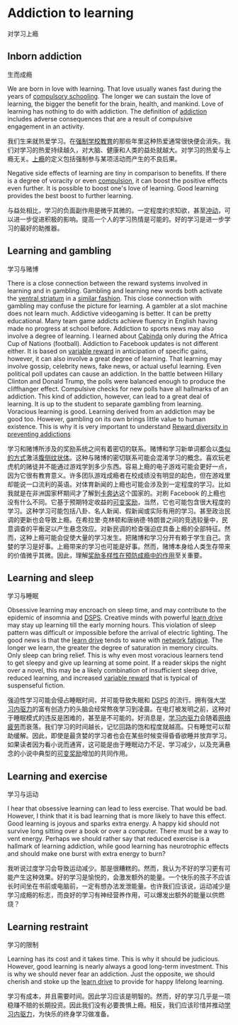 # Addiction to learning

对学习上瘾

## Inborn addiction

生而成瘾

We are born in love with learning. That love usually wanes fast during the years of [compulsory schooling](https://supermemo.guru/wiki/Compulsory_schooling). The longer we can sustain the love of learning, the bigger the benefit for the brain, health, and mankind. Love of learning has nothing to do with addiction. The definition of [addiction](https://en.wikipedia.org/wiki/Addiction) includes adverse consequences that are a result of compulsive engagement in an activity.

我们生来就热爱学习。在[强制学校教育](https://supermemo.guru/wiki/Compulsory_schooling)的那些年里这种热爱通常很快便会消失。我们对学习的热爱持续越久，对大脑、健康和人类的益处就越大。对学习的热爱与上瘾无关。[上瘾](https://en.wikipedia.org/wiki/Addiction)的定义包括强制参与某项活动而产生的不良后果。

Negative side effects of learning are tiny in comparison to benefits. If there is a degree of voracity or even [compulsion](https://supermemo.guru/wiki/Rage_to_master), it can boost the positive effects even further. It is possible to boost one's love of learning. Good learning provides the best boost to further learning.

与益处相比，学习的负面副作用是微乎其微的。一定程度的求知欲，甚至[冲动](https://supermemo.guru/wiki/Rage_to_master)，可以进一步促进积极的影响。提高一个人的学习热情是可能的。好的学习是进一步学习的最好的助推器。

## Learning and gambling

学习与赌博

There is a close connection between the reward systems involved in learning and in gambling. Gambling and learning new words both activate the [ventral striatum](https://en.wikipedia.org/wiki/Striatum) in a [similar fashion](http://www.cell.com/current-biology/fulltext/S0960-9822(14)01207-X). This close connection with gambling may confuse the picture for learning. A gambler at a slot machine does not learn much. Addictive videogaming is better. It can be pretty educational. Many team game addicts achieve fluency in English having made no progress at school before. Addiction to sports news may also involve a degree of learning. I learned about [Cabinda](http://en.wikipedia.org/wiki/Republic_of_Cabinda) only during the Africa Cup of Nations (football). Addiction to Facebook updates is not different either. It is based on [variable reward](https://supermemo.guru/wiki/Variable_reward) in anticipation of specific gains, however, it can also involve a great degree of learning. That learning may involve gossip, celebrity news, fake news, or actual useful learning. Even political poll updates can cause an addiction. In the battle between Hillary Clinton and Donald Trump, the polls were balanced enough to produce the cliffhanger effect. Compulsive checks for new polls have all hallmarks of an addiction. This kind of addiction, however, can lead to a great deal of learning. It is up to the student to separate gambling from learning. Voracious learning is good. Learning derived from an addiction may be good too. However, gambling on its own brings little value to human existence. This is why it is very important to understand [Reward diversity in preventing addictions](https://supermemo.guru/wiki/Reward_diversity_in_preventing_addictions)

学习和赌博所涉及的奖励系统之间有着密切的联系。赌博和学习新单词都会以[类似的方式](http://www.cell.com/current-biology/fulltext/S0960-9822(14)01207-X)激活[腹侧纹状体](https://en.wikipedia.org/wiki/Striatum)。这种与赌博的密切联系可能会混淆学习的概念。喜欢玩老虎机的赌徒并不能通过游戏学到多少东西。容易上瘾的电子游戏可能会更好一点，因为它很有教育意义。许多团队游戏成瘾者在校成绩没有明显的起色，但在游戏里却能说一口流利的英语。对体育新闻的上瘾也可能会涉及到一定程度的学习。比如我就是在非洲国家杯期间才了解到[卡奔达](http://en.wikipedia.org/wiki/Republic_of_Cabinda)这个国家的。对刷 Facebook 的上瘾也没有什么不同。它基于预期特定收益的[可变奖励](https://supermemo.guru/wiki/Variable_reward)，当然，它也可能包含很大程度的学习。这种学习可能包括八卦、名人新闻、假新闻或实际有用的学习。甚至政治民调的更新也会导致上瘾。在希拉里·克林顿和唐纳德·特朗普之间的竞选较量中，民意调查的平衡足以产生悬念效应。对新民调的检查强迫症具备上瘾的全部特征。然而，这种上瘾可能会促使大量的学习发生。把赌博和学习分开有赖于学生自己。贪婪的学习是好事。上瘾带来的学习也可能是好事。然而，赌博本身给人类生存带来的价值微乎其微。因此，理解[奖励多样性在预防成瘾中的作用](https://supermemo.guru/wiki/Reward_diversity_in_preventing_addictions)至关重要。

## Learning and sleep

学习与睡眠

Obsessive learning may encroach on sleep time, and may contribute to the epidemic of insomnia and [DSPS](https://supermemo.guru/wiki/DSPS). Creative minds with powerful [learn drive](https://supermemo.guru/wiki/Learn_drive) may stay up learning till the early morning hours. This violation of sleep pattern was difficult or impossible before the arrival of electric lighting. The good news is that the [learn drive](https://supermemo.guru/wiki/Learn_drive) tends to wane with [network fatigue](https://supermemo.guru/wiki/Homeostatic). The longer we learn, the greater the degree of saturation in memory circuits. Only sleep can bring relief. This is why even most voracious learners tend to get sleepy and give up learning at some point. If a reader skips the night over a novel, this may be a likely combination of insufficient sleep drive, reduced learning, and increased [variable reward](https://supermemo.guru/wiki/Variable_reward) that is typical of suspenseful fiction.

强迫性学习可能会侵占睡眠时间，并可能导致失眠和 [DSPS](https://supermemo.guru/wiki/DSPS) 的流行。拥有强大[学习内驱力](https://supermemo.guru/wiki/Learn_drive)的富有创造力的头脑会经常熬夜学习到凌晨。在电灯被发明之前，这种对于睡眠模式的违反是困难的，甚至是不可能的。好消息是，[学习内驱力](https://supermemo.guru/wiki/Homeostatic)会随着[网络疲劳](https://supermemo.guru/wiki/Learn_drive)而衰落。我们学习的时间越长，记忆回路的饱和程度就越高。只有睡觉可以帮助缓解。因此，即使是最贪婪的学习者也会在某些时候变得昏昏欲睡并放弃学习。如果读者因为看小说而通宵，这可能是由于睡眠动力不足、学习减少，以及充满悬念的小说中典型的[可变奖励](https://supermemo.guru/wiki/Variable_reward)增加的共同作用。

## Learning and exercise

学习与运动

I hear that obsessive learning can lead to less exercise. That would be bad. However, I think that it is bad learning that is more likely to have this effect. Good learning is joyous and sparks extra energy. A happy kid should not survive long sitting over a book or over a computer. There must be a way to vent energy. Perhaps we should rather say that reduced exercise is a hallmark of learning addiction, while good learning has neurotrophic effects and should make one burst with extra energy to burn?

我听说过度学习会导致运动减少。那是很糟糕的。然而，我认为不好的学习更有可能产生这种效果。好的学习是愉悦的，会激发额外的能量。一个快乐的孩子不应该长时间坐在书前或电脑前，一定有想办法发泄能量。也许我们应该说，运动减少是学习成瘾的标志，而良好的学习有神经营养作用，可以爆发出额外的能量以供燃烧？

## Learning restraint

学习的限制

Learning has its cost and it takes time. This is why it should be judicious. However, good learning is nearly always a good long-term investment. This is why we should never fear an addiction. Just the opposite, we should cherish and stoke up the [learn drive](https://supermemo.guru/wiki/Learn_drive) to provide for happy lifelong learning.

学习有成本，并且需要时间。因此学习应该是明智的。然而，好的学习几乎是一项稳赚不赔的长期投资。因此我们没有必要畏惧上瘾。相反，我们应该珍惜并推动[学习内驱力](https://supermemo.guru/wiki/Learn_drive)，为快乐的终身学习做准备。